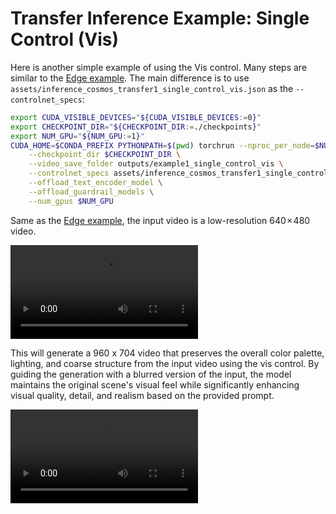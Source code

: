 # Transfer Inference Example: Single Control (Vis)

Here is another simple example of using the Vis control. Many steps are similar to the [Edge example](/examples/inference_cosmos_transfer1_7b.md#example-1-single-control-edge). The main difference is to use `assets/inference_cosmos_transfer1_single_control_vis.json` as the `--controlnet_specs`:

```bash
export CUDA_VISIBLE_DEVICES="${CUDA_VISIBLE_DEVICES:=0}"
export CHECKPOINT_DIR="${CHECKPOINT_DIR:=./checkpoints}"
export NUM_GPU="${NUM_GPU:=1}"
CUDA_HOME=$CONDA_PREFIX PYTHONPATH=$(pwd) torchrun --nproc_per_node=$NUM_GPU --nnodes=1 --node_rank=0 cosmos_transfer1/diffusion/inference/transfer.py \
    --checkpoint_dir $CHECKPOINT_DIR \
    --video_save_folder outputs/example1_single_control_vis \
    --controlnet_specs assets/inference_cosmos_transfer1_single_control_vis.json \
    --offload_text_encoder_model \
    --offload_guardrail_models \
    --num_gpus $NUM_GPU
```
Same as the [Edge example](/examples/inference_cosmos_transfer1_7b.md#example-1-single-control-edge), the input video is a low-resolution 640 × 480 video.

<video src="https://github.com/user-attachments/assets/cb9bd7b8-3d8b-4648-a5dc-492c84dd5faa">
  Your browser does not support the video tag.
</video>

This will generate a 960 x 704 video that preserves the overall color palette, lighting, and coarse structure from the input video using the vis control. By guiding the generation with a blurred version of the input, the model maintains the original scene's visual feel while significantly enhancing visual quality, detail, and realism based on the provided prompt.

<video src="https://github.com/user-attachments/assets/2e9ef23c-5356-4d26-aedb-b19752560581">
  Your browser does not support the video tag.
</video>
